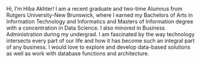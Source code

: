 Hi, I’m Hiba Akhter!
I am a recent graduate and two-time Alumnus from Rutgers University-New Brunswick, where I earned my Bachelors of Arts in Information Technology and Informatics and Masters of Information degree with a concentration in Data Science. I also minored in Business Administration during my undergrad. I am fascinated by the way technology intersects every part of our life and how it has become such an integral part of any business. I would love to explore and develop data-based solutions as well as work with database functions and architecture.

